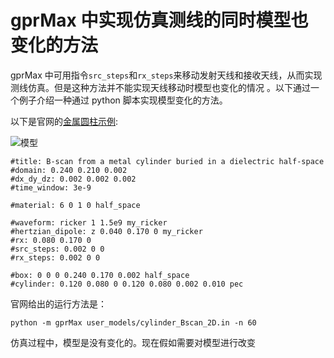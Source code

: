 # gprMax 中实现仿真测线的同时模型也变化的方法

gprMax 中可用指令`src_steps`和`rx_steps`来移动发射天线和接收天线，从而实现测线仿真。但是这种方法并不能实现天线移动时模型也变化的情况
。以下通过一个例子介绍一种通过 python 脚本实现模型变化的方法。

以下是官网的[金属圆柱示例](http://docs.gprmax.com/en/latest/examples_simple_2D.html#b-scan-from-a-metal-cylinder):

![模型](http://docs.gprmax.com/en/latest/_images/cylinder_half_space_geo.png)

    #title: B-scan from a metal cylinder buried in a dielectric half-space
    #domain: 0.240 0.210 0.002
    #dx_dy_dz: 0.002 0.002 0.002
    #time_window: 3e-9

    #material: 6 0 1 0 half_space

    #waveform: ricker 1 1.5e9 my_ricker
    #hertzian_dipole: z 0.040 0.170 0 my_ricker
    #rx: 0.080 0.170 0
    #src_steps: 0.002 0 0
    #rx_steps: 0.002 0 0

    #box: 0 0 0 0.240 0.170 0.002 half_space
    #cylinder: 0.120 0.080 0 0.120 0.080 0.002 0.010 pec

官网给出的运行方法是：

    python -m gprMax user_models/cylinder_Bscan_2D.in -n 60

仿真过程中，模型是没有变化的。现在假如需要对模型进行改变